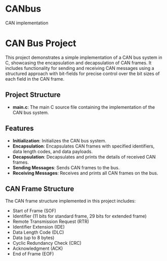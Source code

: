 # CANbus
CAN implementation 
# CAN Bus Project

This project demonstrates a simple implementation of a CAN bus system in C, showcasing the encapsulation and decapsulation of CAN frames. It includes functionality for sending and receiving CAN messages using a structured approach with bit-fields for precise control over the bit sizes of each field in the CAN frame.

## Project Structure

- **main.c**: The main C source file containing the implementation of the CAN bus system.

## Features

- **Initialization**: Initializes the CAN bus system.
- **Encapsulation**: Encapsulates CAN frames with specified identifiers, data length codes, and data payloads.
- **Decapsulation**: Decapsulates and prints the details of received CAN frames.
- **Sending Messages**: Sends CAN frames to the bus.
- **Receiving Messages**: Receives and prints all CAN frames on the bus.

## CAN Frame Structure

The CAN frame structure implemented in this project includes:
- Start of Frame (SOF)
- Identifier (11 bits for standard frame, 29 bits for extended frame)
- Remote Transmission Request (RTR)
- Identifier Extension (IDE)
- Data Length Code (DLC)
- Data (up to 8 bytes)
- Cyclic Redundancy Check (CRC)
- Acknowledgment (ACK)
- End of Frame (EOF)
